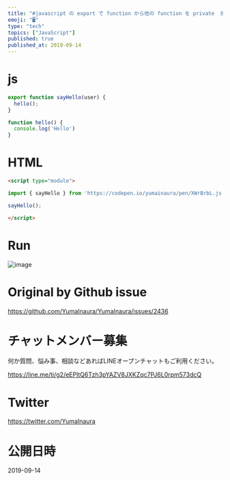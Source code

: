 ```yaml
---
title: "#javascript の export で function から他の function を private  的な扱いで呼び出す例"
emoji: "🖥"
type: "tech"
topics: ["JavaScript"]
published: true
published_at: 2019-09-14
---
```


# js

```js
export function sayHello(user) {
  hello();
}

function hello() {
  console.log('Hello')
}

```

# HTML

```html
<script type="module">

import { sayHello } from 'https://codepen.io/yumainaura/pen/XWrBrbL.js';

sayHello();

</script>
```

# Run

![image](https://user-images.githubusercontent.com/13635059/64902949-b68f1600-d6eb-11e9-83e8-a6a72eeca092.png)


# Original by Github issue

https://github.com/YumaInaura/YumaInaura/issues/2436








<!-- Update From Qiita API -->

# チャットメンバー募集


何か質問、悩み事、相談などあればLINEオープンチャットもご利用ください。

https://line.me/ti/g2/eEPltQ6Tzh3pYAZV8JXKZqc7PJ6L0rpm573dcQ





# Twitter


https://twitter.com/YumaInaura


<!-- Update From Qiita API -->



# 公開日時

2019-09-14
